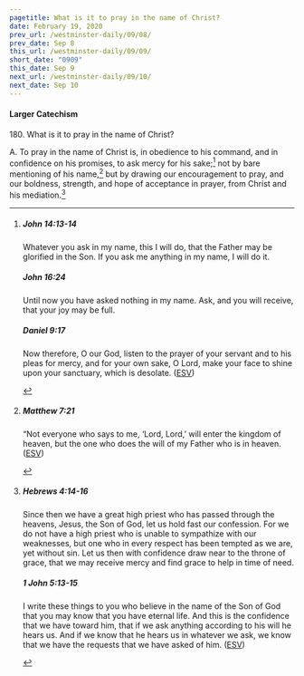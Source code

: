 ```yaml
---
pagetitle: What is it to pray in the name of Christ?
date: February 19, 2020
prev_url: /westminster-daily/09/08/
prev_date: Sep 8
this_url: /westminster-daily/09/09/
short_date: "0909"
this_date: Sep 9
next_url: /westminster-daily/09/10/
next_date: Sep 10
---
```


#### Larger Catechism

180\. What is it to pray in the name of Christ?

A. To pray in the name of Christ is, in obedience to his command, and in confidence on his promises, to ask mercy for his sake;[^fnref:wlc1] not by bare mentioning of his name,[^fnref:wlc2] but by drawing our encouragement to pray, and our boldness, strength, and hope of acceptance in prayer, from Christ and his mediation.[^fnref:wlc3]


[^fnref:wlc1]: <div class="esv"><h5>John 14:13-14</h5> <div class="esv-text"><p id="p43014013.01-1"><span class="woc">Whatever you ask in my name, this I will do, that the Father may be glorified in the Son.</span> <span class="woc">If you ask me anything in my name, I will do it.</span></p> </div><h5>John 16:24</h5> <div class="esv-text"><p id="p43016024.01-2"><span class="woc">Until now you have asked nothing in my name. Ask, and you will receive, that your joy may be full.</span></p> </div><h5>Daniel 9:17</h5> <div class="esv-text"><p id="p27009017.01-3">Now therefore, O our God, listen to the prayer of your servant and to his pleas for mercy, and for your own sake, O Lord, make your face to shine upon your sanctuary, which is desolate.  (<a href="http://www.esv.org" class="copyright">ESV</a>)</p> </div> </div>

[^fnref:wlc2]: <div class="esv"><h5>Matthew 7:21</h5> <div class="esv-text"> <p id="p40007021.05-1"><span class="woc">&#8220;Not everyone who says to me, &#8216;Lord, Lord,&#8217; will enter the kingdom of heaven, but the one who does the will of my Father who is in heaven.</span>  (<a href="http://www.esv.org" class="copyright">ESV</a>)</p> </div> </div>

[^fnref:wlc3]: <div class="esv"><h5>Hebrews 4:14-16</h5> <div class="esv-text"> <p id="p58004014.06-1">Since then we have a great high priest who has passed through the heavens, Jesus, the Son of God, let us hold fast our confession. For we do not have a high priest who is unable to sympathize with our weaknesses, but one who in every respect has been tempted as we are, yet without sin. Let us then with confidence draw near to the throne of grace, that we may receive mercy and find grace to help in time of need.</p> </div><h5>1 John 5:13-15</h5> <div class="esv-text"> <p id="p62005013.05-2">I write these things to you who believe in the name of the Son of God that you may know that you have eternal life. And this is the confidence that we have toward him, that if we ask anything according to his will he hears us. And if we know that he hears us in whatever we ask, we know that we have the requests that we have asked of him.  (<a href="http://www.esv.org" class="copyright">ESV</a>)</p> </div> </div>

